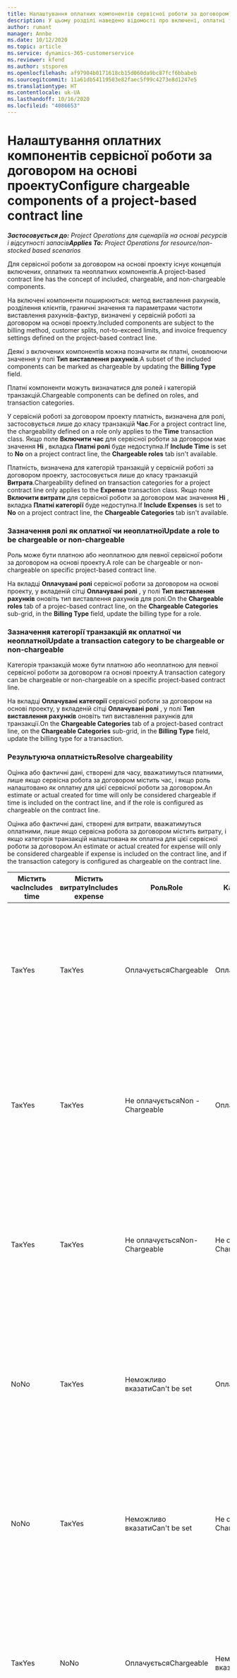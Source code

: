 ```yaml
---
title: Налаштування оплатних компонентів сервісної роботи за договором на основі проекту
description: У цьому розділі наведено відомості про включені, оплатні та неоплатні компоненти у сервісних роботах за договором.
author: rumant
manager: Annbe
ms.date: 10/12/2020
ms.topic: article
ms.service: dynamics-365-customerservice
ms.reviewer: kfend
ms.author: stsporen
ms.openlocfilehash: af97904b0171618cb15d060da9bc87fcf6bbabeb
ms.sourcegitcommit: 11a61db54119503e82faec5f99c4273e8d1247e5
ms.translationtype: HT
ms.contentlocale: uk-UA
ms.lasthandoff: 10/16/2020
ms.locfileid: "4086653"
---
```

# <a name="configure-chargeable-components-of-a-project-based-contract-line"></a><span data-ttu-id="c2632-103">Налаштування оплатних компонентів сервісної роботи за договором на основі проекту</span><span class="sxs-lookup"><span data-stu-id="c2632-103">Configure chargeable components of a project-based contract line</span></span>

<span data-ttu-id="c2632-104">_**Застосовується до:** Project Operations для сценаріїв на основі ресурсів і відсутності запасів_</span><span class="sxs-lookup"><span data-stu-id="c2632-104">_**Applies To:** Project Operations for resource/non-stocked based scenarios_</span></span>

<span data-ttu-id="c2632-105">Для сервісної роботи за договором на основі проекту існує концепція включених, оплатних та неоплатних компонентів.</span><span class="sxs-lookup"><span data-stu-id="c2632-105">A project-based contract line has the concept of included, chargeable, and non-chargeable components.</span></span>

<span data-ttu-id="c2632-106">На включені компоненти поширюються: метод виставлення рахунків, розділення клієнтів, граничні значення та параметрами частоти виставлення рахунків-фактур, визначені у сервісній роботі за договором на основі проекту.</span><span class="sxs-lookup"><span data-stu-id="c2632-106">Included components are subject to the billing method, customer splits, not-to-exceed limits, and invoice frequency settings defined on the project-based contract line.</span></span>

<span data-ttu-id="c2632-107">Деякі з включених компонентів можна позначити як платні, оновлюючи значення у полі **Тип виставлення рахунків**.</span><span class="sxs-lookup"><span data-stu-id="c2632-107">A subset of the included components can be marked as chargeable by updating the **Billing Type** field.</span></span>

<span data-ttu-id="c2632-108">Платні компоненти можуть визначатися для ролей і категорій транзакцій.</span><span class="sxs-lookup"><span data-stu-id="c2632-108">Chargeable components can be defined on roles, and transaction categories.</span></span>

<span data-ttu-id="c2632-109">У сервісній роботі за договором проекту платність, визначена для ролі, застосовується лише до класу транзакцій **Час**.</span><span class="sxs-lookup"><span data-stu-id="c2632-109">For a project contract line, the chargeability defined on a role only applies to the **Time** transaction class.</span></span> <span data-ttu-id="c2632-110">Якщо поле **Включити час** для сервісної роботи за договором має значення **Ні** , вкладка **Платні ролі** буде недоступна.</span><span class="sxs-lookup"><span data-stu-id="c2632-110">If **Include Time** is set to **No** on a project contract line, the **Chargeable roles** tab isn't available.</span></span>

<span data-ttu-id="c2632-111">Платність, визначена для категорій транзакцій у сервісній роботі за договором проекту, застосовується лише до класу транзакцій **Витрата**.</span><span class="sxs-lookup"><span data-stu-id="c2632-111">Chargeability defined on transaction categories for a project contract line only applies to the **Expense** transaction class.</span></span> <span data-ttu-id="c2632-112">Якщо поле **Включити витрати** для сервісної роботи за договором має значення **Ні** , вкладка **Платні категорії** буде недоступна.</span><span class="sxs-lookup"><span data-stu-id="c2632-112">If **Include Expenses** is set to **No** on a project contract line, the **Chargeable Categories** tab isn't available.</span></span>

### <a name="update-a-role-to-be-chargeable-or-non-chargeable"></a><span data-ttu-id="c2632-113">Зазначення ролі як оплатної чи неоплатної</span><span class="sxs-lookup"><span data-stu-id="c2632-113">Update a role to be chargeable or non-chargeable</span></span>

<span data-ttu-id="c2632-114">Роль може бути платною або неоплатною для певної сервісної роботи за договором на основі проекту.</span><span class="sxs-lookup"><span data-stu-id="c2632-114">A role can be chargeable or non-chargeable on specific project-based contract line.</span></span>

<span data-ttu-id="c2632-115">На вкладці **Оплачувані ролі** сервісної роботи за договором на основі проекту, у вкладеній сітці **Оплачувані ролі** , у полі **Тип виставлення рахунків** оновіть тип виставлення рахунків для ролі.</span><span class="sxs-lookup"><span data-stu-id="c2632-115">On the **Chargeable roles** tab of a projec-based contract line, on the **Chargeable Categories** sub-grid, in the **Billing Type** field, update the billing type for a role.</span></span>

### <a name="update-a-transaction-category-to-be-chargeable-or-non-chargeable"></a><span data-ttu-id="c2632-116">Зазначення категорії транзакцій як оплатної чи неоплатної</span><span class="sxs-lookup"><span data-stu-id="c2632-116">Update a transaction category to be chargeable or non-chargeable</span></span>

<span data-ttu-id="c2632-117">Категорія транзакцій може бути платною або неоплатною для певної сервісної роботи за договором га основі проекту.</span><span class="sxs-lookup"><span data-stu-id="c2632-117">A transaction category can be chargeable or non-chargeable on a specific project-based contract line.</span></span>

<span data-ttu-id="c2632-118">На вкладці **Оплачувані категорії** сервісної роботи за договором на основі проекту, у вкладеній сітці **Оплачувані ролі** , у полі **Тип виставлення рахунків** оновіть тип виставлення рахунків для транзакції.</span><span class="sxs-lookup"><span data-stu-id="c2632-118">On the **Chargeable Categories** tab of a project-based contract line, on the **Chargeable Categories** sub-grid, in the **Billing Type** field, update the billing type for a transaction.</span></span>

### <a name="resolve-chargeability"></a><span data-ttu-id="c2632-119">Результуюча оплатність</span><span class="sxs-lookup"><span data-stu-id="c2632-119">Resolve chargeability</span></span>

<span data-ttu-id="c2632-120">Оцінка або фактичні дані, створені для часу, вважатимуться платними, лише якщо сервісна робота за договором містить час, і якщо роль налаштовано як оплатну для цієї сервісної роботи за договором.</span><span class="sxs-lookup"><span data-stu-id="c2632-120">An estimate or actual created for time will only be considered chargeable if time is included on the contract line, and if the role is configured as chargeable on the contract line.</span></span>

<span data-ttu-id="c2632-121">Оцінка або фактичні дані, створені для витрати, вважатимуться оплатними, лише якщо сервісна робота за договором містить витрату, і якщо категорія транзакцій налаштована як оплатна для цієї сервісної роботи за договором.</span><span class="sxs-lookup"><span data-stu-id="c2632-121">An estimate or actual created for expense will only be considered chargeable if expense is included on the contract line, and if the transaction category is configured as chargeable on the contract line.</span></span>

| <span data-ttu-id="c2632-122">Містить час</span><span class="sxs-lookup"><span data-stu-id="c2632-122">Includes time</span></span> | <span data-ttu-id="c2632-123">Містить витрату</span><span class="sxs-lookup"><span data-stu-id="c2632-123">Includes expense</span></span> | <span data-ttu-id="c2632-124">Роль</span><span class="sxs-lookup"><span data-stu-id="c2632-124">Role</span></span> | <span data-ttu-id="c2632-125">Категорія</span><span class="sxs-lookup"><span data-stu-id="c2632-125">Category</span></span> | <span data-ttu-id="c2632-126">Завдання</span><span class="sxs-lookup"><span data-stu-id="c2632-126">Task</span></span> |
| --- | --- | --- | --- | --- |
| <span data-ttu-id="c2632-127">Так</span><span class="sxs-lookup"><span data-stu-id="c2632-127">Yes</span></span> | <span data-ttu-id="c2632-128">Так</span><span class="sxs-lookup"><span data-stu-id="c2632-128">Yes</span></span> | <span data-ttu-id="c2632-129">Оплачується</span><span class="sxs-lookup"><span data-stu-id="c2632-129">Chargeable</span></span> | <span data-ttu-id="c2632-130">Оплачується</span><span class="sxs-lookup"><span data-stu-id="c2632-130">Chargeable</span></span> | <span data-ttu-id="c2632-131">Виставлення рахунків за фактичними даними часу: оплачується</span><span class="sxs-lookup"><span data-stu-id="c2632-131">Billing on a time actual: Chargeable</span></span> </br><span data-ttu-id="c2632-132">Тип виставлення рахунків за фактичними даними витрати: оплачується</span><span class="sxs-lookup"><span data-stu-id="c2632-132">Billing type on an expense actual: Chargeable</span></span> |
| <span data-ttu-id="c2632-133">Так</span><span class="sxs-lookup"><span data-stu-id="c2632-133">Yes</span></span> | <span data-ttu-id="c2632-134">Так</span><span class="sxs-lookup"><span data-stu-id="c2632-134">Yes</span></span> | <span data-ttu-id="c2632-135">Не оплачується</span><span class="sxs-lookup"><span data-stu-id="c2632-135">Non - Chargeable</span></span> | <span data-ttu-id="c2632-136">Оплачується</span><span class="sxs-lookup"><span data-stu-id="c2632-136">Chargeable</span></span> | <span data-ttu-id="c2632-137">Виставлення рахунків за фактичними даними часу: не оплачується</span><span class="sxs-lookup"><span data-stu-id="c2632-137">Billing on a time actual: Non-Chargeable</span></span> </br><span data-ttu-id="c2632-138">Тип виставлення рахунків за фактичними даними витрати: оплачується</span><span class="sxs-lookup"><span data-stu-id="c2632-138">Billing type on an expense actual: Chargeable</span></span> |
| <span data-ttu-id="c2632-139">Так</span><span class="sxs-lookup"><span data-stu-id="c2632-139">Yes</span></span> | <span data-ttu-id="c2632-140">Так</span><span class="sxs-lookup"><span data-stu-id="c2632-140">Yes</span></span> | <span data-ttu-id="c2632-141">Не оплачується</span><span class="sxs-lookup"><span data-stu-id="c2632-141">Non-Chargeable</span></span> | <span data-ttu-id="c2632-142">Не оплачується</span><span class="sxs-lookup"><span data-stu-id="c2632-142">Non-Chargeable</span></span> | <span data-ttu-id="c2632-143">Виставлення рахунків за фактичними даними часу: не оплачується</span><span class="sxs-lookup"><span data-stu-id="c2632-143">Billing on a time actual: Non-Chargeable</span></span> </br><span data-ttu-id="c2632-144">Тип виставлення рахунків за фактичними даними витрати: не оплачується</span><span class="sxs-lookup"><span data-stu-id="c2632-144">Billing type on an expense actual: Non-Chargeable</span></span> |
| <span data-ttu-id="c2632-145">No</span><span class="sxs-lookup"><span data-stu-id="c2632-145">No</span></span> | <span data-ttu-id="c2632-146">Так</span><span class="sxs-lookup"><span data-stu-id="c2632-146">Yes</span></span> | <span data-ttu-id="c2632-147">Неможливо вказати</span><span class="sxs-lookup"><span data-stu-id="c2632-147">Can't be set</span></span> | <span data-ttu-id="c2632-148">Оплачується</span><span class="sxs-lookup"><span data-stu-id="c2632-148">Chargeable</span></span> | <span data-ttu-id="c2632-149">Виставлення рахунків за фактичними даними часу: недоступно</span><span class="sxs-lookup"><span data-stu-id="c2632-149">Billing on a time actual: Not available</span></span> </br><span data-ttu-id="c2632-150">Тип виставлення рахунків за фактичними даними витрати: оплачується</span><span class="sxs-lookup"><span data-stu-id="c2632-150">Billing type on an expense actual:Chargeable</span></span> |
| <span data-ttu-id="c2632-151">No</span><span class="sxs-lookup"><span data-stu-id="c2632-151">No</span></span> | <span data-ttu-id="c2632-152">Так</span><span class="sxs-lookup"><span data-stu-id="c2632-152">Yes</span></span> | <span data-ttu-id="c2632-153">Неможливо вказати</span><span class="sxs-lookup"><span data-stu-id="c2632-153">Can't be set</span></span> | <span data-ttu-id="c2632-154">Не оплачується</span><span class="sxs-lookup"><span data-stu-id="c2632-154">Non-Chargeable</span></span> | <span data-ttu-id="c2632-155">Виставлення рахунків за фактичними даними часу: недоступно</span><span class="sxs-lookup"><span data-stu-id="c2632-155">Billing on a time actual: Not available</span></span> </br><span data-ttu-id="c2632-156">Тип виставлення рахунків за фактичними даними витрати: не оплачується</span><span class="sxs-lookup"><span data-stu-id="c2632-156">Billing type on an expense actual: Non-chargeable</span></span> |
| <span data-ttu-id="c2632-157">Так</span><span class="sxs-lookup"><span data-stu-id="c2632-157">Yes</span></span> | <span data-ttu-id="c2632-158">No</span><span class="sxs-lookup"><span data-stu-id="c2632-158">No</span></span> | <span data-ttu-id="c2632-159">Оплачується</span><span class="sxs-lookup"><span data-stu-id="c2632-159">Chargeable</span></span> | <span data-ttu-id="c2632-160">Неможливо вказати</span><span class="sxs-lookup"><span data-stu-id="c2632-160">Can't be set</span></span> | <span data-ttu-id="c2632-161">Виставлення рахунків за фактичними даними часу: оплачується</span><span class="sxs-lookup"><span data-stu-id="c2632-161">Billing on a time actual: Chargeable</span></span> </br><span data-ttu-id="c2632-162">Тип виставлення рахунків за фактичними даними витрати: недоступно</span><span class="sxs-lookup"><span data-stu-id="c2632-162">Billing type on an expense actual: Not available</span></span> |
| <span data-ttu-id="c2632-163">Так</span><span class="sxs-lookup"><span data-stu-id="c2632-163">Yes</span></span> | <span data-ttu-id="c2632-164">No</span><span class="sxs-lookup"><span data-stu-id="c2632-164">No</span></span> | <span data-ttu-id="c2632-165">Не оплачується</span><span class="sxs-lookup"><span data-stu-id="c2632-165">Non-Chargeable</span></span> | <span data-ttu-id="c2632-166">Неможливо вказати</span><span class="sxs-lookup"><span data-stu-id="c2632-166">Can't be set</span></span> | <span data-ttu-id="c2632-167">Виставлення рахунків за фактичними даними часу: не оплачується</span><span class="sxs-lookup"><span data-stu-id="c2632-167">Billing on a time actual: Non-chargeable</span></span> </br> <span data-ttu-id="c2632-168">Тип виставлення рахунків за фактичними даними витрати: недоступно</span><span class="sxs-lookup"><span data-stu-id="c2632-168">Billing type on an expense actual: Not available</span></span> |
